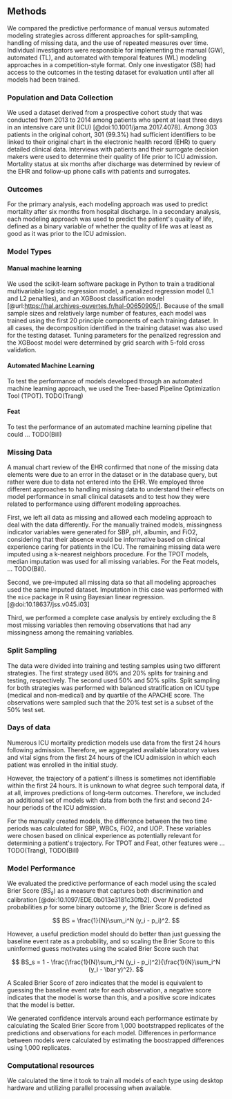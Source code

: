 ## Methods

We compared the predictive performance of manual versus automated modeling strategies across different approaches for split-sampling, handling of missing data, and the use of repeated measures over time.
Individual investigators were responsible for implementing the manual (GW), automated (TL), and automated with temporal features (WL) modeling approaches in a competition-style format.
Only one investigator (SB) had access to the outcomes in the testing dataset for evaluation until after all models had been trained.

### Population and Data Collection

We used a dataset derived from a prospective cohort study that was conducted from 2013 to 2014 among patients who spent at least three days in an intensive care unit (ICU) [@doi:10.1001/jama.2017.4078].
Among 303 patients in the original cohort, 301 (99.3%) had sufficient identifiers to be linked to their original chart in the electronic health record (EHR) to query detailed clinical data.
Interviews with patients and their surrogate decision makers were used to determine their quality of life prior to ICU admission.
Mortality status at six months after discharge was determined by review of the EHR and follow-up phone calls with patients and surrogates.

### Outcomes

For the primary analysis, each modeling approach was used to predict mortality after six months from hospital discharge.
In a secondary analysis, each modeling approach was used to predict the patient's quality of life, defined as a binary variable of whether the quality of life was at least as good as it was prior to the ICU admission.

### Model Types

#### Manual machine learning

We used the scikit-learn software package in Python to train a traditional multivariable logistic regression model, a penalized regression model (L1 and L2 penalties), and an XGBoost classification model [@url:https://hal.archives-ouvertes.fr/hal-00650905/].
Because of the small sample sizes and relatively large number of features, each model was trained using the first 20 principle components of each training dataset.
In all cases, the decomposition identified in the training dataset was also used for the testing dataset.
Tuning parameters for the penalized regression and the XGBoost model were determined by grid search with 5-fold cross validation.

#### Automated Machine Learning

To test the performance of models developed through an automated machine learning approach, we used the Tree-based Pipeline Optimization Tool (TPOT). TODO(Trang)

#### Feat

To test the performance of an automated machine learning pipeline that could ... TODO(Bill)

### Missing Data

A manual chart review of the EHR confirmed that none of the missing data elements were due to an error in the dataset or in the database query, but rather were due to data not entered into the EHR.
We employed three different approaches to handling missing data to understand their effects on model performance in small clinical datasets and to test how they were related to performance using different modeling approaches.

First, we left all data as missing and allowed each modeling approach to deal with the data differently.
For the manually trained models, missingness indicator variables were generated for SBP, pH, albumin, and FiO2, considering that their absence would be informative based on clinical experience caring for patients in the ICU.
The remaining missing data were imputed using a k-nearest neighbors procedure. For the TPOT models, median imputation was used for all missing variables.
For the Feat models, ... TODO(Bill).

Second, we pre-imputed all missing data so that all modeling approaches used the same imputed dataset.
Imputation in this case was performed with the `mice` package in R using Bayesian linear regression.[@doi:10.18637/jss.v045.i03]

Third, we performed a complete case analysis by entirely excluding the 8 most missing variables then removing observations that had any missingness among the remaining variables.

### Split Sampling

The data were divided into training and testing samples using two different strategies.
The first strategy used 80% and 20% splits for training and testing, respectively.
The second used 50% and 50% splits.
Split sampling for both strategies was performed with balanced stratification on ICU type (medical and non-medical) and by quartile of the APACHE score.
The observations were sampled such that the 20% test set is a subset of the 50% test set.

### Days of data

Numerous ICU mortality prediction models use data from the first 24 hours following admission.
Therefore, we aggregated available laboratory values and vital signs from the first 24 hours of the ICU admission in which each patient was enrolled in the initial study.

However, the trajectory of a patient's illness is sometimes not identifiable within the first 24 hours. It is unknown to what degree such temporal data, if at all, improves predictions of long-term outcomes. Therefore, we included an additional set of models with data from both the first and second 24-hour periods of the ICU admission.

For the manually created models, the difference between the two time periods was calculated for SBP, WBCs, FiO2, and UOP.
These variables were chosen based on clinical experience as potentially relevant for determining a patient's trajectory.
For TPOT and Feat, other features were ... TODO(Trang), TODO(Bill)

### Model Performance

We evaluated the predictive performance of each model using the scaled Brier Score ($BS_s$) as a measure that captures both discrimination and calibration [@doi:10.1097/EDE.0b013e3181c30fb2].
Over $N$ predicted probabilities $p$ for some binary outcome $y$, the Brier Score is defined as

$$
BS = \frac{1}{N}\sum_i^N (y_i - p_i)^2.
$$

However, a useful prediction model should do better than just guessing the baseline event rate as a probability, and so scaling the Brier Score to this uninformed guess motivates using the scaled Brier Score such that

$$
BS_s = 1 - \frac{\frac{1}{N}\sum_i^N (y_i - p_i)^2}{\frac{1}{N}\sum_i^N (y_i - \bar y)^2}.
$$

A Scaled Brier Score of zero indicates that the model is equivalent to guessing the baseline event rate for each observation, a negative score indicates that the model is worse than this, and a positive score indicates that the model is better.

We generated confidence intervals around each performance estimate by calculating the Scaled Brier Score from 1,000 bootstrapped replicates of the predictions and observations for each model.
Differences in performance between models were calculated by estimating the boostrapped differences using 1,000 replicates.

### Computational resources

We calculated the time it took to train all models of each type using desktop hardware and utilizing parallel processing when available.
